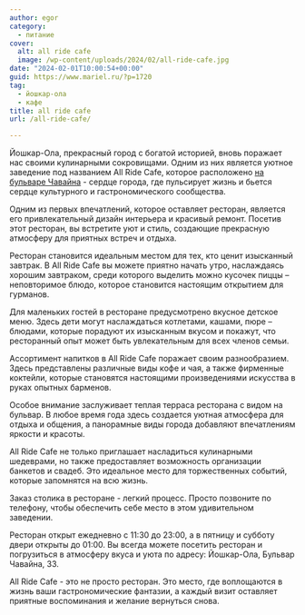 ```yaml
---
author: egor
category:
  - питание
cover:
  alt: all ride cafe
  image: /wp-content/uploads/2024/02/all-ride-cafe.jpg
date: "2024-02-01T10:00:54+00:00"
guid: https://www.mariel.ru/?p=1720
tag:
  - йошкар-ола
  - кафе
title: all ride cafe
url: /all-ride-cafe/

---
```

Йошкар-Ола, прекрасный город с богатой историей, вновь поражает нас своими кулинарными сокровищами. Одним из них является уютное заведение под названием All Ride Cafe, которое расположено [на бульваре Чавайна](/chavajna/) \- сердце города, где пульсирует жизнь и бьется сердце культурного и гастрономического сообщества.

Одним из первых впечатлений, которое оставляет ресторан, является его привлекательный дизайн интерьера и красивый ремонт. Посетив этот ресторан, вы встретите уют и стиль, создающие прекрасную атмосферу для приятных встреч и отдыха.

Ресторан становится идеальным местом для тех, кто ценит изысканный завтрак. В All Ride Cafe вы можете приятно начать утро, наслаждаясь хорошим завтраком, среди которого выделить можно кусочек пиццы – неповторимое блюдо, которое становится настоящим открытием для гурманов.

Для маленьких гостей в ресторане предусмотрено вкусное детское меню. Здесь дети могут наслаждаться котлетами, кашами, пюре – блюдами, которые порадуют их изысканным вкусом и покажут, что ресторанный опыт может быть увлекательным для всех членов семьи.

Ассортимент напитков в All Ride Cafe поражает своим разнообразием. Здесь представлены различные виды кофе и чая, а также фирменные коктейли, которые становятся настоящими произведениями искусства в руках опытных барменов.

Особое внимание заслуживает теплая терраса ресторана с видом на бульвар. В любое время года здесь создается уютная атмосфера для отдыха и общения, а панорамные виды города добавляют впечатлениям яркости и красоты.

All Ride Cafe не только приглашает насладиться кулинарными шедеврами, но также предоставляет возможность организации банкетов и свадеб. Это идеальное место для торжественных событий, которые запомнятся на всю жизнь.

Заказ столика в ресторане \- легкий процесс. Просто позвоните по телефону, чтобы обеспечить себе место в этом удивительном заведении.

Ресторан открыт ежедневно с 11:30 до 23:00, а в пятницу и субботу двери открыты до 01:00. Вы всегда можете посетить ресторан и погрузиться в атмосферу вкуса и уюта по адресу: Йошкар-Ола, Бульвар Чавайна, 33.

All Ride Cafe - это не просто ресторан. Это место, где воплощаются в жизнь ваши гастрономические фантазии, а каждый визит оставляет приятные воспоминания и желание вернуться снова.

